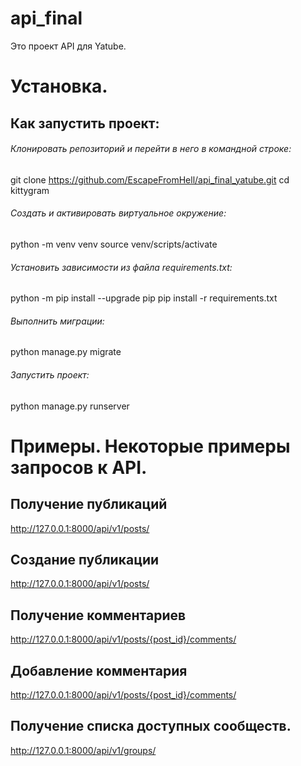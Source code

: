 # api_final
Это проект API для Yatube.

# Установка.
## Как запустить проект:
###### Клонировать репозиторий и перейти в него в командной строке:

git clone https://github.com/EscapeFromHell/api_final_yatube.git
cd kittygram

###### Cоздать и активировать виртуальное окружение:

python -m venv venv
source venv/scripts/activate

###### Установить зависимости из файла requirements.txt:

python -m pip install --upgrade pip
pip install -r requirements.txt

###### Выполнить миграции:

python manage.py migrate

###### Запустить проект:

python manage.py runserver

# Примеры. Некоторые примеры запросов к API.

## Получение публикаций

http://127.0.0.1:8000/api/v1/posts/

## Создание публикации

http://127.0.0.1:8000/api/v1/posts/

## Получение комментариев

http://127.0.0.1:8000/api/v1/posts/{post_id}/comments/

## Добавление комментария

http://127.0.0.1:8000/api/v1/posts/{post_id}/comments/

## Получение списка доступных сообществ.

http://127.0.0.1:8000/api/v1/groups/
